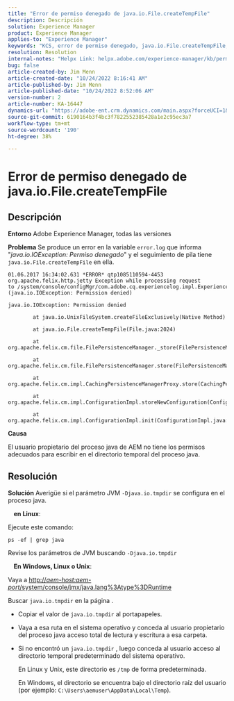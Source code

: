 ```yaml
---
title: "Error de permiso denegado de java.io.File.createTempFile"
description: Descripción
solution: Experience Manager
product: Experience Manager
applies-to: "Experience Manager"
keywords: "KCS, error de permiso denegado, java.io.File.createTempFile, resolución de problemas, Adobe Experience Manager"
resolution: Resolution
internal-notes: "Helpx Link: helpx.adobe.com/experience-manager/kb/permission_denied_error_from_java_io_file.html"
bug: false
article-created-by: Jim Menn
article-created-date: "10/24/2022 8:16:41 AM"
article-published-by: Jim Menn
article-published-date: "10/24/2022 8:52:06 AM"
version-number: 2
article-number: KA-16447
dynamics-url: "https://adobe-ent.crm.dynamics.com/main.aspx?forceUCI=1&pagetype=entityrecord&etn=knowledgearticle&id=6bab172c-7453-ed11-bba2-6045bd0065f9"
source-git-commit: 6190164b3f4bc3f7822552385428a1e2c95ec3a7
workflow-type: tm+mt
source-wordcount: '190'
ht-degree: 38%

---
```


# Error de permiso denegado de java.io.File.createTempFile

## Descripción


<b>Entorno</b>
Adobe Experience Manager, todas las versiones

<b>Problema</b>
Se produce un error en la variable `error.log` que informa &quot;*java.io.IOException: Permiso denegado*&quot; y el seguimiento de pila tiene `java.io.File.createTempFile` en ella.


```
01.06.2017 16:34:02.631 *ERROR* qtp1085110594-4453 org.apache.felix.http.jetty Exception while processing request to /system/console/configMgr/com.adobe.cq.experiencelog.impl.ExperienceLogConfigServlet (java.io.IOException: Permission denied)

java.io.IOException: Permission denied

        at java.io.UnixFileSystem.createFileExclusively(Native Method)

        at java.io.File.createTempFile(File.java:2024)

        at org.apache.felix.cm.file.FilePersistenceManager._store(FilePersistenceManager.java:699)

        at org.apache.felix.cm.file.FilePersistenceManager.store(FilePersistenceManager.java:660)

        at org.apache.felix.cm.impl.CachingPersistenceManagerProxy.store(CachingPersistenceManagerProxy.java:242)

        at org.apache.felix.cm.impl.ConfigurationImpl.storeNewConfiguration(ConfigurationImpl.java:462)

        at org.apache.felix.cm.impl.ConfigurationImpl.init(ConfigurationImpl.java:183)
```


<b>Causa</b>

El usuario propietario del proceso java de AEM no tiene los permisos adecuados para escribir en el directorio temporal del proceso java.




## Resolución


<b>Solución</b>
Averigüe si el parámetro JVM `-Djava.io.tmpdir` se configura en el proceso java.

<b>    en Linux</b>:

Ejecute este comando:


```
ps -ef | grep java
```


Revise los parámetros de JVM buscando `-Djava.io.tmpdir`

<b>    En Windows, Linux o Unix</b>:

Vaya a [http://*aem-host:aem-port*/system/console/jmx/java.lang%3Atype%3DRuntime](http://aem-host:aem-port/system/console/jmx/java.lang%3Atype%3DRuntime)

Buscar `java.io.tmpdir` en la página .

- Copiar el valor de `java.io.tmpdir` al portapapeles.
-   Vaya a esa ruta en el sistema operativo y conceda al usuario propietario del proceso java acceso total de lectura y escritura a esa carpeta.
- Si no encontró un `java.io.tmpdir` , luego conceda al usuario acceso al directorio temporal predeterminado del sistema operativo.

   En Linux y Unix, este directorio es `/tmp` de forma predeterminada.

   En Windows, el directorio se encuentra bajo el directorio raíz del usuario (por ejemplo: `C:\Users\aemuser\AppData\Local\Temp`).

